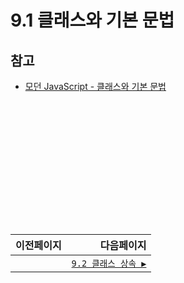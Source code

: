 # 9.1 클래스와 기본 문법   
## 참고   
- [모던 JavaScript - 클래스와 기본 문법](https://ko.javascript.info/class)

　   
　   
　   
　   
　   
　   
---   
|이전페이지|다음페이지|
|:---|---:|
||[`9.2 클래스 상속 ▶`](./9.2_class-inheritance.md)|
